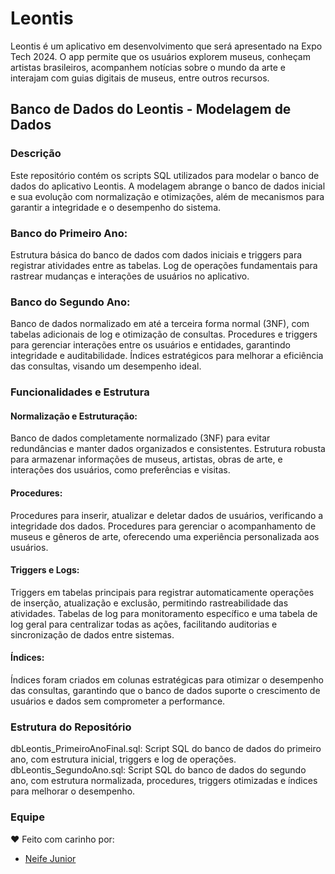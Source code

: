 # Leontis
Leontis é um aplicativo em desenvolvimento que será apresentado na Expo Tech 2024. O app permite que os usuários explorem museus, conheçam artistas brasileiros, acompanhem notícias sobre o mundo da arte e interajam com guias digitais de museus, entre outros recursos.

## Banco de Dados do Leontis - Modelagem de Dados

### Descrição
Este repositório contém os scripts SQL utilizados para modelar o banco de dados do aplicativo Leontis. A modelagem abrange o banco de dados inicial e sua evolução com normalização e otimizações, além de mecanismos para garantir a integridade e o desempenho do sistema.

### Banco do Primeiro Ano:
Estrutura básica do banco de dados com dados iniciais e triggers para registrar atividades entre as tabelas.
Log de operações fundamentais para rastrear mudanças e interações de usuários no aplicativo.

### Banco do Segundo Ano:
Banco de dados normalizado em até a terceira forma normal (3NF), com tabelas adicionais de log e otimização de consultas.
Procedures e triggers para gerenciar interações entre os usuários e entidades, garantindo integridade e auditabilidade.
Índices estratégicos para melhorar a eficiência das consultas, visando um desempenho ideal.

### Funcionalidades e Estrutura
#### Normalização e Estruturação:
Banco de dados completamente normalizado (3NF) para evitar redundâncias e manter dados organizados e consistentes.
Estrutura robusta para armazenar informações de museus, artistas, obras de arte, e interações dos usuários, como preferências e visitas.

#### Procedures:
Procedures para inserir, atualizar e deletar dados de usuários, verificando a integridade dos dados.
Procedures para gerenciar o acompanhamento de museus e gêneros de arte, oferecendo uma experiência personalizada aos usuários.

#### Triggers e Logs:
Triggers em tabelas principais para registrar automaticamente operações de inserção, atualização e exclusão, permitindo rastreabilidade das atividades.
Tabelas de log para monitoramento específico e uma tabela de log geral para centralizar todas as ações, facilitando auditorias e sincronização de dados entre sistemas.

#### Índices:
Índices foram criados em colunas estratégicas para otimizar o desempenho das consultas, garantindo que o banco de dados suporte o crescimento de usuários e dados sem comprometer a performance.

### Estrutura do Repositório
dbLeontis_PrimeiroAnoFinal.sql: Script SQL do banco de dados do primeiro ano, com estrutura inicial, triggers e log de operações.
dbLeontis_SegundoAno.sql: Script SQL do banco de dados do segundo ano, com estrutura normalizada, procedures, triggers otimizadas e índices para melhorar o desempenho.

### Equipe
❤️ Feito com carinho por:

- [Neife Junior](https://github.com/NeifeJunior)
